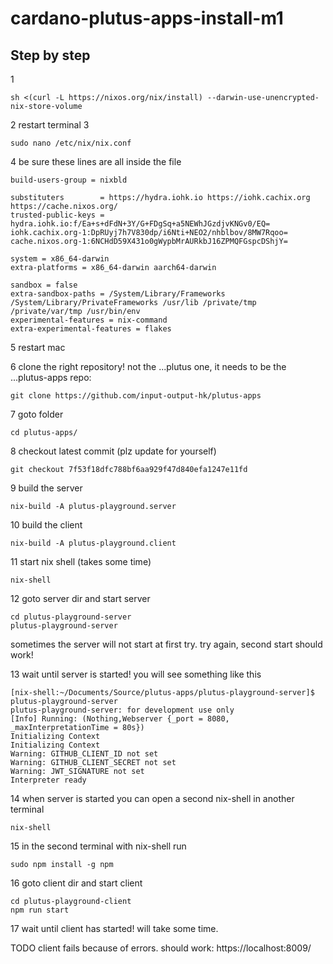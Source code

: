 # cardano-plutus-apps-install-m1

## Step by step

1
```console
sh <(curl -L https://nixos.org/nix/install) --darwin-use-unencrypted-nix-store-volume
```
2 restart terminal
3
```console
sudo nano /etc/nix/nix.conf
```
4 be sure these lines are all inside the file
```console
build-users-group = nixbld

substituters        = https://hydra.iohk.io https://iohk.cachix.org https://cache.nixos.org/
trusted-public-keys = hydra.iohk.io:f/Ea+s+dFdN+3Y/G+FDgSq+a5NEWhJGzdjvKNGv0/EQ= iohk.cachix.org-1:DpRUyj7h7V830dp/i6Nti+NEO2/nhblbov/8MW7Rqoo= cache.nixos.org-1:6NCHdD59X431o0gWypbMrAURkbJ16ZPMQFGspcDShjY=

system = x86_64-darwin
extra-platforms = x86_64-darwin aarch64-darwin

sandbox = false
extra-sandbox-paths = /System/Library/Frameworks /System/Library/PrivateFrameworks /usr/lib /private/tmp /private/var/tmp /usr/bin/env
experimental-features = nix-command
extra-experimental-features = flakes
```
5 restart mac

6 clone the right repository! not the ...plutus one, it needs to be the ...plutus-apps repo:
```console
git clone https://github.com/input-output-hk/plutus-apps
```
7 goto folder
```console
cd plutus-apps/
```
8 checkout latest commit (plz update for yourself)
```console
git checkout 7f53f18dfc788bf6aa929f47d840efa1247e11fd
```
9 build the server
```console
nix-build -A plutus-playground.server
```
10 build the client
```console
nix-build -A plutus-playground.client
```
11 start nix shell (takes some time)
```console
nix-shell
```
12 goto server dir and start server
```console
cd plutus-playground-server
plutus-playground-server
```
sometimes the server will not start at first try. try again, second start should work!

13 wait until server is started! you will see something like this
```console
[nix-shell:~/Documents/Source/plutus-apps/plutus-playground-server]$ plutus-playground-server
plutus-playground-server: for development use only
[Info] Running: (Nothing,Webserver {_port = 8080, _maxInterpretationTime = 80s})
Initializing Context
Initializing Context
Warning: GITHUB_CLIENT_ID not set
Warning: GITHUB_CLIENT_SECRET not set
Warning: JWT_SIGNATURE not set
Interpreter ready
```
14 when server is started you can open a second nix-shell in another terminal
```console
nix-shell
```
15 in the second terminal with nix-shell run
```console
sudo npm install -g npm
```
16 goto client dir and start client
```console
cd plutus-playground-client
npm run start
```
17 wait until client has started! will take some time.

TODO client fails because of errors.
should work: https://localhost:8009/ 
